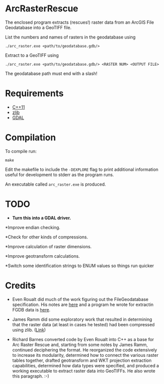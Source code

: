 ArcRasterRescue
===============

The enclosed program extracts (rescues!) raster data from an ArcGIS File
Geodatabase into a GeoTIFF file.

List the numbers and names of rasters in the geodatabase using

    ./arc_raster.exe <path/to/geodatabase.gdb/>

Extract to a GeoTIFF using

    ./arc_raster.exe <path/to/geodatabase.gdb/> <RASTER NUM> <OUTPUT FILE>

The geodatabase path must end with a slash!

Requirements
============

* [C++11](https://en.wikipedia.org/wiki/C%2B%2B11)
* [zlib](http://www.zlib.net/)
* [GDAL](http://www.gdal.org/)

Compilation
===========

To compile run:

    make

Edit the makefile to include the `-DEXPLORE` flag to print additional
information useful for development to stderr as the program runs.

An executable called `arc_raster.exe` is produced.

TODO
====

* **Turn this into a GDAL driver.**

*Improve endian checking.

*Check for other kinds of compressions.

*Improve calculation of raster dimensions.

*Improve geotransform calculations.

*Switch some identification strings to ENUM values so things run quicker


Credits
=======

* Even Roualt did much of the work figuring out the FileGeodatabase specification. His notes are [here](https://github.com/rouault/dump_gdbtable/wiki/FGDB-Spec) and a program he wrote for extractin FGDB data is [here](https://github.com/rouault/dump_gdbtable).

* James Ramm did some exploratory work that resulted in determining that the raster data (at least in cases he tested) had been compressed using zlib. ([Link](http://lists.osgeo.org/pipermail/gdal-dev/2016-July/044761.html))

* Richard Barnes converted code by Even Roualt into C++ as a base for Arc Raster Rescue and, starting from some notes by James Ramm, continued deciphering the format. He reorganized the code extensively to increase its modularity, determined how to connect the various raster tables together, drafted geotransform and WKT projection extraction capabilities, determined how data types were specified, and produced a working executable to extract raster data into GeoTIFFs. He also wrote this paragraph. :-)